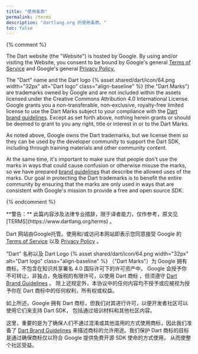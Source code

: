```yaml
---
title: "使用条款"
permalink: /terms
description: "dartlang.org 的使用条款。"
toc: false
---
```


{% comment %}

The Dart website (the "Website") is hosted by Google.
By using and/or visiting the Website,
you consent to be bound by Google's general [Terms of Service][]
and Google's general [Privacy Policy.][Privacy Policy]

The "Dart" name and the Dart logo
{% asset shared/dart/icon/64.png width="32px" alt="Dart logo" class="align-baseline" %}
(the "Dart Marks") are trademarks owned by Google and are not included
within the assets licensed under the Creative Commons Attribution 4.0
International License.  Google grants you a non-transferable,
non-exclusive, royalty-free limited license to use the Dart Marks
subject to your compliance with the [Dart brand guidelines](/brand).
Except as set forth above, nothing herein grants or should be deemed
to grant to you any right, title or interest in or to the Dart Marks.

As noted above, Google owns the Dart trademarks, but we license them
so they can be used by the developer community to support the Dart
SDK, including through training materials and other community content.

At the same time, it's important to make sure that people don't
use the marks in ways that could cause confusion or otherwise misuse
the marks, so we have prepared [brand guidelines](/brand) that describe the
allowed uses of the marks. Our goal in protecting the Dart trademarks
is to benefit the entire community by ensuring that the marks are only used
in ways that are consistent with Google's mission to provide a free and open
source SDK.

[Terms of Service]: https://policies.google.com/terms
[Privacy Policy]: https://policies.google.com/privacy

{% endcomment %}

<div class="alert alert-warning" markdown="1">
**警告：**
此篇内容涉及法律专业措辞，限于译者能力，仅作参考，原文见 [TERMS](https://www.dartlang.org/terms) 。
</div>

Dart 网站由Google托管。使用和/或访问本网站即表示您同意接受 Google 的
[Terms of Service][] 以及 [Privacy Policy][Privacy Policy] 。

"Dart" 名称以及 Dart Logo
{% asset shared/dart/icon/64.png width="32px" alt="Dart logo" class="align-baseline" %}
（"Dart Marks"）为 Google 拥有商标，不包含在知识共享署名 4.0 国际许可下的许可资产中。
Google 会授予你不可转让，非独占，免版税的有限许可，以使用 Dart 商标 ，但须遵守 [Dart Brand Guidelines](/brand) 。
除上述规定外，本协议中的任何内容均不授予或应被视为授予你在 Dart 商标中的任何权利，所有权或权益。

如上所述，Google 拥有 Dart 商标，但我们对其进行许可，以便开发者社区可以使用它们来支持 Dart SDK，
包括通过培训材料和其他社区内容。

这里，重要的是为了确保人们不通过混淆或其他滥用的方式使用商标，因此我们准备了 [Dart Brand Guidelines](/brand)
来描述商标的允许用途。我们保护 Dart 商标的目标是通过确保商标仅以符合 Google 提供免费开源 SDK 使命的方式使用，
从而使整个社区受益。

[Terms of Service]: https://policies.google.com/terms
[Privacy Policy]: https://policies.google.com/privacy